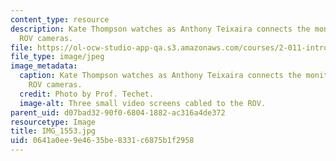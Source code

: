 ```yaml
---
content_type: resource
description: Kate Thompson watches as Anthony Teixaira connects the monitors to the
  ROV cameras.
file: https://ol-ocw-studio-app-qa.s3.amazonaws.com/courses/2-011-introduction-to-ocean-science-and-engineering-spring-2006/0641a0ee9e4635be8331c6875b1f2958_IMG_1553.jpg
file_type: image/jpeg
image_metadata:
  caption: Kate Thompson watches as Anthony Teixaira connects the monitors to the
    ROV cameras.
  credit: Photo by Prof. Techet.
  image-alt: Three small video screens cabled to the ROV.
parent_uid: d07bad32-90f0-6804-1882-ac316a4de372
resourcetype: Image
title: IMG_1553.jpg
uid: 0641a0ee-9e46-35be-8331-c6875b1f2958
---
```

